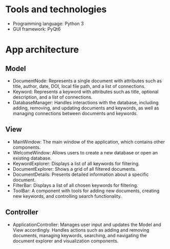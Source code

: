 # Tools and technologies
- Programming language: Python 3
- GUI framework: PyQt6

# App architecture
## Model
- DocumentNode: Represents a single document with attributes such as title, author, date, DOI, local file path, and a list of connections.
- Keyword: Represents a keyword with attributes such as title, optional description, and a list of connections.
- DatabaseManager: Handles interactions with the database, including adding, removing, and updating documents and keywords, as well as managing connections between documents and keywords.

## View
- MainWindow: The main window of the application, which contains other components.
- WelcomeWindow: Allows users to create a new database or open an existing database.
- KeywordExplorer: Displays a list of all keywords for filtering.
- DocumentExplorer: Shows a grid of all filtered documents.
- DocumentDetails: Presents detailed information about a specific document.
- FilterBar: Displays a list of all chosen keywords for filtering.
- ToolBar: A component with tools for adding new documents, creating new keywords, and controlling search functionality.

## Controller
- ApplicationController: Manages user input and updates the Model and View accordingly. Handles actions such as adding and removing documents, managing keywords, searching, and navigating the document explorer and visualization components.

